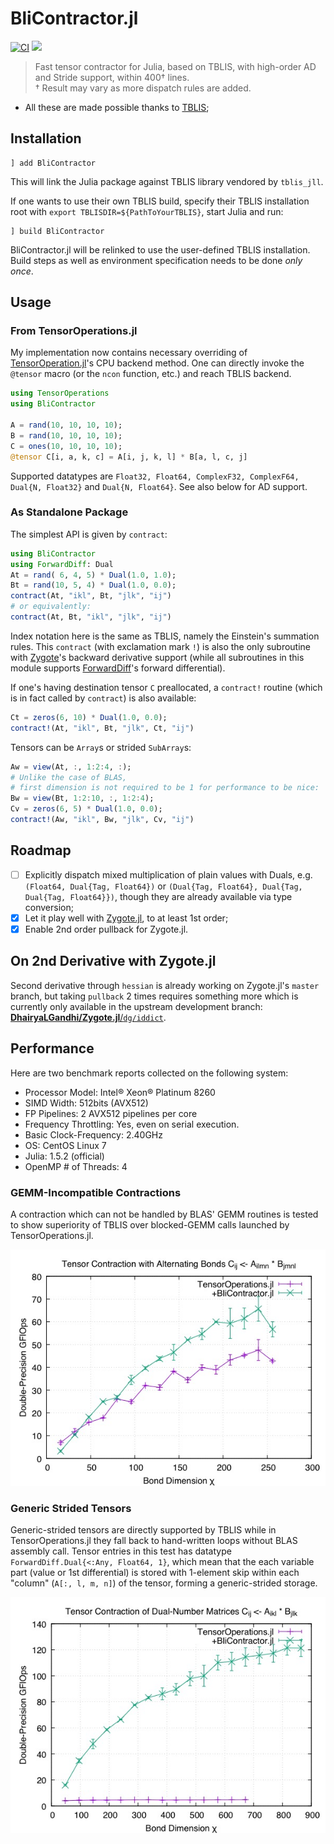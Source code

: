 # BliContractor.jl

[![CI][github-img]][github-url] [![][codecov-img]][codecov-url]

[github-img]: https://github.com/xrq-phys/BliContractor.jl/workflows/CI/badge.svg
[github-url]: https://github.com/xrq-phys/BliContractor.jl/actions?query=workflow%3ACI
[codecov-img]: https://codecov.io/gh/xrq-phys/BliContractor.jl/branch/master/graph/badge.svg
[codecov-url]: https://codecov.io/gh/xrq-phys/BliContractor.jl

> Fast tensor contractor for Julia, based on TBLIS, with high-order AD and Stride support, within 400† lines. <br />
> † Result may vary as more dispatch rules are added.

- All these are made possible thanks to [TBLIS](https://github.com/devinamatthews/tblis);

## Installation

```
] add BliContractor
```
This will link the Julia package against TBLIS library vendored by `tblis_jll`.

If one wants to use their own TBLIS build, specify their TBLIS installation root
 with `export TBLISDIR=${PathToYourTBLIS}`, start Julia and run:
```
] build BliContractor
```
BliContractor.jl will be relinked to use the user-defined TBLIS installation.
Build steps as well as environment specification needs to be done *only once*.

## Usage

### From TensorOperations.jl

My implementation now contains necessary overriding of [TensorOperation.jl](https://github.com/Jutho/TensorOperations.jl)'s CPU backend method. One can directly invoke the `@tensor` macro (or the `ncon` function, etc.) and reach TBLIS backend.

```julia
using TensorOperations
using BliContractor

A = rand(10, 10, 10, 10);
B = rand(10, 10, 10, 10);
C = ones(10, 10, 10, 10);
@tensor C[i, a, k, c] = A[i, j, k, l] * B[a, l, c, j]
```

Supported datatypes are `Float32, Float64, ComplexF32, ComplexF64, Dual{N, Float32}` and `Dual{N, Float64}`. See also below for AD support.

### As Standalone Package

The simplest API is given by `contract`:
```julia
using BliContractor
using ForwardDiff: Dual
At = rand( 6, 4, 5) * Dual(1.0, 1.0);
Bt = rand(10, 5, 4) * Dual(1.0, 0.0);
contract(At, "ikl", Bt, "jlk", "ij")
# or equivalently:
contract(At, Bt, "ikl", "jlk", "ij")
```
Index notation here is the same as TBLIS, namely the Einstein's summation rules. This `contract` (with exclamation mark `!`) is also the only subroutine with [Zygote](https://github.com/FluxML/Zygote.jl)'s backward derivative support (while all subroutines in this module supports [ForwardDiff](https://github.com/JuliaDiff/ForwardDiff.jl)'s forward differential).

If one's having destination tensor `C` preallocated, a `contract!` routine (which is
 in fact called by `contract`) is also available:

```julia
Ct = zeros(6, 10) * Dual(1.0, 0.0);
contract!(At, "ikl", Bt, "jlk", Ct, "ij")
```

Tensors can be `Array`s or strided `SubArray`s:
```julia
Aw = view(At, :, 1:2:4, :);
# Unlike the case of BLAS,
# first dimension is not required to be 1 for performance to be nice:
Bw = view(Bt, 1:2:10, :, 1:2:4);
Cv = zeros(6, 5) * Dual(1.0, 0.0);
contract!(Aw, "ikl", Bw, "jlk", Cv, "ij")
```

## Roadmap

- [ ] Explicitly dispatch mixed multiplication of plain values with Duals, e.g. `(Float64, Dual{Tag, Float64})` or `(Dual{Tag, Float64}, Dual{Tag, Dual{Tag, Float64}})`, though they are already available via type conversion;
- [x] Let it play well with [Zygote.jl](https://github.com/FluxML/Zygote.jl), to at least 1st order;
- [x] Enable 2nd order pullback for Zygote.jl.

## On 2nd Derivative with Zygote.jl
Second derivative through `hessian` is already working on Zygote.jl's `master` branch, but taking `pullback` 2 times requires something more which is currently only available in the upstream development branch:
[**DhairyaLGandhi/Zygote.jl**/`dg/iddict`](https://github.com/DhairyaLGandhi/Zygote.jl/tree/dg/iddict).

## Performance

Here are two benchmark reports collected on the following system:

- Processor Model: Intel® Xeon® Platinum 8260
- SIMD Width: 512bits (AVX512)
- FP Pipelines: 2 AVX512 pipelines per core
- Frequency Throttling: Yes, even on serial execution.
- Basic Clock-Frequency: 2.40GHz
- OS: CentOS Linux 7
- Julia: 1.5.2 (official)
- OpenMP # of Threads: 4

### GEMM-Incompatible Contractions

A contraction which can not be handled by BLAS' GEMM routines is tested to show superiority of TBLIS over blocked-GEMM calls launched by TensorOperations.jl.

![](docs/src/jl_cross.jpg)

### Generic Strided Tensors

Generic-strided tensors are directly supported by TBLIS while in TensorOperations.jl they fall back to hand-written loops without BLAS assembly call.
 Tensor entries in this test has datatype `ForwardDiff.Dual{<:Any, Float64, 1}`, which mean that the each variable part (value or 1st differential) is stored with 1-element skip within each "column" (`A[:, l, m, n]`) of the tensor, forming a generic-strided storage.

![](docs/src/jl_dual.jpg)

